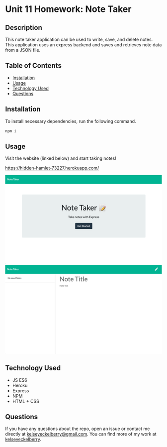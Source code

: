 # Unit 11 Homework: Note Taker

## Description

This note taker application can be used to write, save, and delete notes. This application uses an express backend and saves and retrieves note data from a JSON file.

## Table of Contents

- [Installation](#installation)
- [Usage](#usage)
- [Technology Used](#technology-used)
- [Questions](#questions)

## Installation

To install necessary dependencies, run the following command.

```bash
npm i
```

## Usage

Visit the website (linked below) and start taking notes!

https://hidden-hamlet-73227.herokuapp.com/

![ScreenShot](./public/images/home.png)
![ScreenShot](./public/images/notes.png)

## Technology Used

- JS ES6
- Heroku
- Express
- NPM
- HTML + CSS

## Questions

If you have any questions about the repo, open an issue or contact me directly at [kelseyeckelberry@gmail.com](kelseyeckelberry@gmail.com). You can find more of my work at [kelseyeckelberry](https://github.com/kelseyeckelberry).
